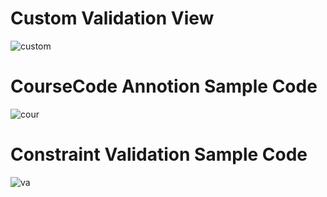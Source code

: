# Custom Validation View
![custom](https://user-images.githubusercontent.com/26745548/38266728-41870200-379b-11e8-903e-64217ebfdb6c.JPG)

# CourseCode Annotion Sample Code
![cour](https://user-images.githubusercontent.com/26745548/38266731-42a798f2-379b-11e8-8432-440251d42e93.JPG)
# Constraint Validation Sample Code
![va](https://user-images.githubusercontent.com/26745548/38266732-42e57640-379b-11e8-9463-c4124e749a8a.JPG)
